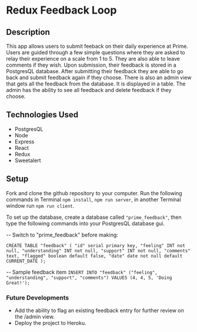 # Redux Feedback Loop

## Description
This app allows users to submit feeback on their daily experience at Prime. Users are guided through a few simple questions where they are asked to relay their experience on a scale from 1 to 5. They are also able to leave comments if they wish. Upon submission, their feedback is stored in a PostgresQL database. After submitting their feedback they are able to go back and submit feedback again if they choose. There is also an admin view that gets all the feedback from the database. It is displayed in a table. The admin has the ability to see all feedback and delete feedback if they choose.

## Technologies Used
- PostgresQL
- Node
- Express
- React
- Redux
- Sweetalert

## Setup
Fork and clone the github repository to your computer. Run the following commands in Terminal `npm install`, `npm run server`, in another Terminal window run `npm run client`.

To set up the database, create a database called `"prime_feedback"`, then type the following commands into your PostgresQL database gui.

-- Switch to "prime_feedback" before making:

`CREATE TABLE "feedback" (
  "id" serial primary key,
  "feeling" INT not null,
  "understanding" INT not null,
  "support" INT not null,
  "comments" text,
  "flagged" boolean default false,
  "date" date not null default CURRENT_DATE
);`

-- Sample feedback item
`INSERT INTO "feedback" ("feeling", "understanding", "support", "comments")
VALUES (4, 4, 5, 'Doing Great!');`


### Future Developments
- Add the ability to flag an existing feedback entry for further review on the /admin view.
- Deploy the project to Heroku.

